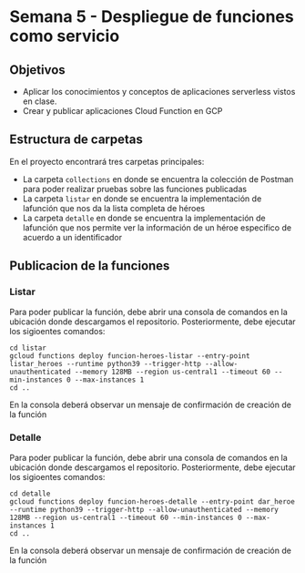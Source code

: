 # Semana 5 - Despliegue de funciones como servicio

## Objetivos

- Aplicar los conocimientos y conceptos de aplicaciones serverless vistos en clase.
- Crear y publicar aplicaciones Cloud Function en GCP

## Estructura de carpetas

En el proyecto encontrará tres carpetas principales:

- La carpeta `collections` en donde se encuentra la colección de Postman para poder realizar pruebas sobre las funciones publicadas
- La carpeta `listar` en donde se encuentra la implementación de lafunción que nos da la lista completa de héroes 
- La carpeta `detalle` en donde se encuentra la implementación de lafunción que nos permite ver la información de un héroe especifico de acuerdo a un identificador  

## Publicacion de la funciones 

### Listar

Para poder publicar la función, debe abrir una consola de comandos en la ubicación donde descargamos el repositorio. Posteriormente, debe ejecutar los sigioentes comandos:

```console
cd listar
gcloud functions deploy funcion-heroes-listar --entry-point listar_heroes --runtime python39 --trigger-http --allow-unauthenticated --memory 128MB --region us-central1 --timeout 60 --min-instances 0 --max-instances 1
cd ..
```

En la consola deberá observar un mensaje de confirmación de creación de la función

### Detalle

Para poder publicar la función, debe abrir una consola de comandos en la ubicación donde descargamos el repositorio. Posteriormente, debe ejecutar los sigioentes comandos:

```console
cd detalle
gcloud functions deploy funcion-heroes-detalle --entry-point dar_heroe --runtime python39 --trigger-http --allow-unauthenticated --memory 128MB --region us-central1 --timeout 60 --min-instances 0 --max-instances 1
cd ..
```

En la consola deberá observar un mensaje de confirmación de creación de la función
